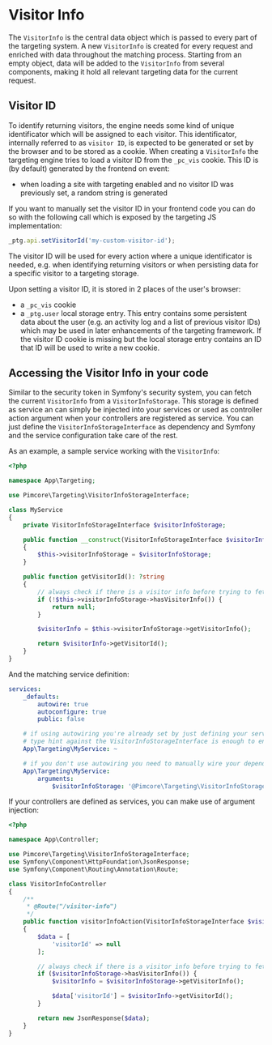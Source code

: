 # Visitor Info

The `VisitorInfo` is the central data object which is passed to every part of the targeting system. A new `VisitorInfo`
is created for every request and enriched with data throughout the matching process. Starting from an empty object, data
will be added to the `VisitorInfo` from several components, making it hold all relevant targeting data for the current
request.

## Visitor ID

To identify returning visitors, the engine needs some kind of unique identificator which will be assigned to each visitor.
This identificator, internally referred to as `visitor ID`, is expected to be generated or set by the browser and to be
stored as a cookie. When creating a `VisitorInfo` the targeting engine tries to load a visitor ID from the `_pc_vis` cookie.
This ID is (by default) generated by the frontend on event:

* when loading a site with targeting enabled and no visitor ID was previously set, a random string is generated

If you want to manually set the visitor ID in your frontend code you can do so with the following call which is exposed
by the targeting JS implementation:

```js
_ptg.api.setVisitorId('my-custom-visitor-id');
```

The visitor ID will be used for every action where a unique identificator is needed, e.g. when identifying returning visitors
or when persisting data for a specific visitor to a targeting storage.

Upon setting a visitor ID, it is stored in 2 places of the user's browser:

* a `_pc_vis` cookie
* a `_ptg.user` local storage entry. This entry contains some persistent data about the user (e.g. an activity log and a list
  of previous visitor IDs) which may be used in later enhancements of the targeting framework. If the visitor ID cookie
  is missing but the local storage entry contains an ID that ID will be used to write a new cookie.


## Accessing the Visitor Info in your code

Similar to the security token in Symfony's security system, you can fetch the current `VisitorInfo` from a `VisitorInfoStorage`.
This storage is defined as service an can simply be injected into your services or used as controller action argument when
your controllers are registered as service. You can just define the `VisitorInfoStorageInterface` as dependency and Symfony
and the service configuration take care of the rest.

As an example, a sample service working with the `VisitorInfo`:

```php
<?php

namespace App\Targeting;

use Pimcore\Targeting\VisitorInfoStorageInterface;

class MyService
{
    private VisitorInfoStorageInterface $visitorInfoStorage;

    public function __construct(VisitorInfoStorageInterface $visitorInfoStorage)
    {
        $this->visitorInfoStorage = $visitorInfoStorage;
    }

    public function getVisitorId(): ?string
    {
        // always check if there is a visitor info before trying to fetch it
        if (!$this->visitorInfoStorage->hasVisitorInfo()) {
            return null;
        }

        $visitorInfo = $this->visitorInfoStorage->getVisitorInfo();

        return $visitorInfo->getVisitorId();
    }
}

```

And the matching service definition:

```yaml
services:
    _defaults:
        autowire: true
        autoconfigure: true
        public: false

    # if using autowiring you're already set by just defining your service - the
    # type hint against the VisitorInfoStorageInterface is enough to enable autowiring
    App\Targeting\MyService: ~

    # if you don't use autowiring you need to manually wire your dependency
    App\Targeting\MyService:
        arguments:
            $visitorInfoStorage: '@Pimcore\Targeting\VisitorInfoStorageInterface'
``` 

If your controllers are defined as services, you can make use of argument injection:

```php
<?php

namespace App\Controller;

use Pimcore\Targeting\VisitorInfoStorageInterface;
use Symfony\Component\HttpFoundation\JsonResponse;
use Symfony\Component\Routing\Annotation\Route;

class VisitorInfoController
{
    /**
     * @Route("/visitor-info")
     */
    public function visitorInfoAction(VisitorInfoStorageInterface $visitorInfoStorage)
    {
        $data = [
            'visitorId' => null
        ];

        // always check if there is a visitor info before trying to fetch it
        if ($visitorInfoStorage->hasVisitorInfo()) {
            $visitorInfo = $visitorInfoStorage->getVisitorInfo();

            $data['visitorId'] = $visitorInfo->getVisitorId();
        }

        return new JsonResponse($data);
    }
}
```
